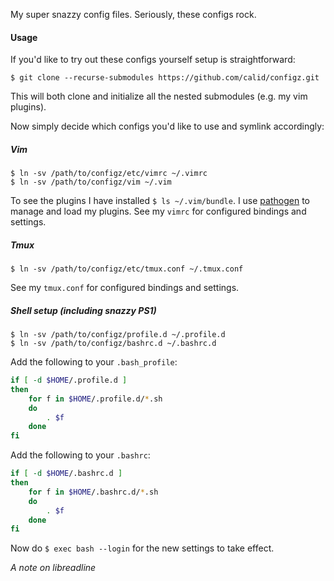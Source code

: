 My super snazzy config files. Seriously, these configs rock.

#### Usage ####

If you'd like to try out these configs yourself setup is straightforward:

    $ git clone --recurse-submodules https://github.com/calid/configz.git

This will both clone and initialize all the nested submodules (e.g. my vim plugins).

Now simply decide which configs you'd like to use and symlink accordingly:

##### Vim #####

    $ ln -sv /path/to/configz/etc/vimrc ~/.vimrc
    $ ln -sv /path/to/configz/vim ~/.vim

To see the plugins I have installed `$ ls ~/.vim/bundle`.  I use [pathogen](https://github.com/tpope/vim-pathogen) to manage and load my plugins. See my `vimrc` for configured bindings and settings.

##### Tmux #####

    $ ln -sv /path/to/configz/etc/tmux.conf ~/.tmux.conf

See my `tmux.conf` for configured bindings and settings.

##### Shell setup (including snazzy PS1) #####

    $ ln -sv /path/to/configz/profile.d ~/.profile.d
    $ ln -sv /path/to/configz/bashrc.d ~/.bashrc.d

Add the following to your `.bash_profile`:

```bash
if [ -d $HOME/.profile.d ]
then
    for f in $HOME/.profile.d/*.sh
    do
        . $f
    done
fi
```

Add the following to your `.bashrc`:

```bash
if [ -d $HOME/.bashrc.d ]
then
    for f in $HOME/.bashrc.d/*.sh
    do
        . $f
    done
fi
```

Now do `$ exec bash --login` for the new settings to take effect.

*A note on libreadline*
